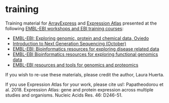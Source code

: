 # training

Training material for [ArrayExpress][1] and [Expression Atlas][2] presented at the following [EMBL-EBI workshops and EBI training courses][3]:
 - [EMBL-EBI: Exploring genomic, protein and chemical data, Oviedo](01.EMBL-EBI_ExploringGenomicProteinChemicalData/)
 - [Introduction to Next Generation Sequencing (October)](02.IntroductionNextGenerationSequencing/)
 - [EMBL-EBI: Bioinformatics resources for exploring disease related data](03.EMBL-EBI_BioinformaticsResourcesForExploringDiseaseRelatedData/)
 - [EMBL-EBI Bioinformatics resources for exploring functional genomics data](04.EMBL-EBI_BioinformaticsResourcesForExploringFunctionalGenomicsData/)
 - [EMBL-EBI resources and tools for genomics and proteomics](05.EMBL-EBI_ResourcesToolsForGenomicsProteomics/)

If you wish to re-use these materials, please credit the author, Laura Huerta. 

If you use Expression Atlas for your work, please cite us!: Papatheodorou et al. 2018. Expression Atlas: gene and protein expression across multiple studies and organisms. Nucleic Acids Res. 46: D246-51.

[1]: https://www.ebi.ac.uk/arrayexpress/
[2]: https://www.ebi.ac.uk/gxa/home
[3]: https://www.ebi.ac.uk/training
